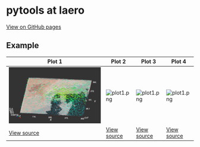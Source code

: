 # pytools at laero

<a href='https://jorispianezze.github.io/pytools_at_laero/'>View on GitHub pages</a>

## Example

| Plot 1 | Plot 2 | Plot 3 | Plot 4 |
| ----   | ----   | ----   | ----   |
| ![ess.png](figures/ess.png) |![plot1.png](figures/plot1.png) |![plot1.png](figures/plot1.png) |![plot1.png](figures/plot1.png) |
| [View source](view/plot1.md) |[View source](view/plot1.md) |[View source](view/plot1.md) |[View source](view/plot1.md) |
